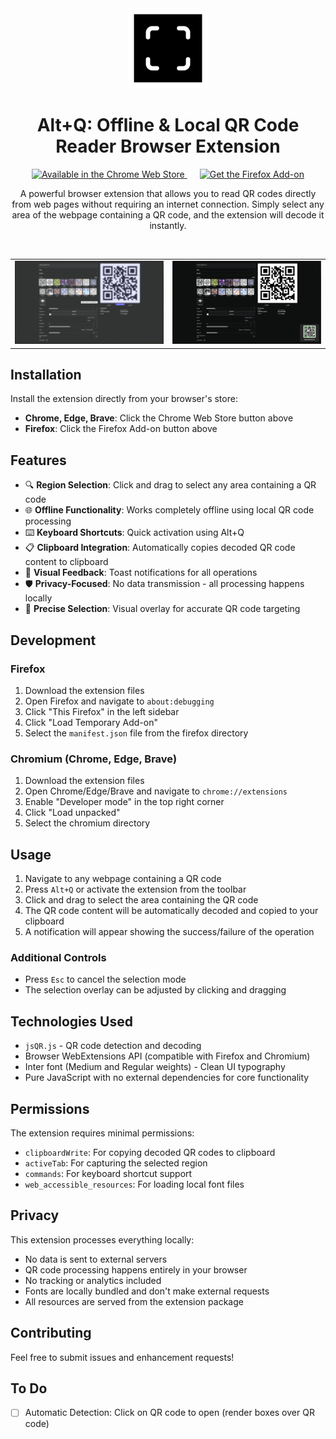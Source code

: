 <div align="center">
  <img src="firefox/icon.png" alt="Alt+Q Logo" width="128" height="128">
  
  # Alt+Q: Offline & Local QR Code Reader Browser Extension

  <a href="https://chromewebstore.google.com/detail/mkmmdabdljidjfkmdgklmgjfpkjmgplj" style="margin: 0 10px;">
    <img src="https://developer.chrome.com/static/docs/webstore/branding/image/UV4C4ybeBTsZt43U4xis.png" alt="Available in the Chrome Web Store" height="58">
  </a>
  <a href="https://addons.mozilla.org/en-US/firefox/addon/altq/" style="margin: 0 10px;">
    <img src="https://blog.mozilla.org/addons/files/2020/04/get-the-addon-fx-apr-2020.svg" alt="Get the Firefox Add-on" height="58">
  </a>

<br>

A powerful browser extension that allows you to read QR codes directly from web pages without requiring an internet connection. Simply select any area of the webpage containing a QR code, and the extension will decode it instantly.

<br>

  <table>
    <tr>
      <td><img src="imgs/1.png" alt="Screenshot 1"></td>
      <td><img src="imgs/2.png" alt="Screenshot 2"></td>
    </tr>
  </table>

</div>

## Installation

Install the extension directly from your browser's store:

- **Chrome, Edge, Brave**: Click the Chrome Web Store button above
- **Firefox**: Click the Firefox Add-on button above

## Features

- 🔍 **Region Selection**: Click and drag to select any area containing a QR code
- 🌐 **Offline Functionality**: Works completely offline using local QR code processing
- ⌨️ **Keyboard Shortcuts**: Quick activation using Alt+Q
- 📋 **Clipboard Integration**: Automatically copies decoded QR code content to clipboard
- 🔔 **Visual Feedback**: Toast notifications for all operations
- 🛡️ **Privacy-Focused**: No data transmission - all processing happens locally
- 🎯 **Precise Selection**: Visual overlay for accurate QR code targeting

## Development

### Firefox

1. Download the extension files
2. Open Firefox and navigate to `about:debugging`
3. Click "This Firefox" in the left sidebar
4. Click "Load Temporary Add-on"
5. Select the `manifest.json` file from the firefox directory

### Chromium (Chrome, Edge, Brave)

1. Download the extension files
2. Open Chrome/Edge/Brave and navigate to `chrome://extensions`
3. Enable "Developer mode" in the top right corner
4. Click "Load unpacked"
5. Select the chromium directory

## Usage

1. Navigate to any webpage containing a QR code
2. Press `Alt+Q` or activate the extension from the toolbar
3. Click and drag to select the area containing the QR code
4. The QR code content will be automatically decoded and copied to your clipboard
5. A notification will appear showing the success/failure of the operation

### Additional Controls

- Press `Esc` to cancel the selection mode
- The selection overlay can be adjusted by clicking and dragging

## Technologies Used

- `jsQR.js` - QR code detection and decoding
- Browser WebExtensions API (compatible with Firefox and Chromium)
- Inter font (Medium and Regular weights) - Clean UI typography
- Pure JavaScript with no external dependencies for core functionality

## Permissions

The extension requires minimal permissions:

- `clipboardWrite`: For copying decoded QR codes to clipboard
- `activeTab`: For capturing the selected region
- `commands`: For keyboard shortcut support
- `web_accessible_resources`: For loading local font files

## Privacy

This extension processes everything locally:

- No data is sent to external servers
- QR code processing happens entirely in your browser
- No tracking or analytics included
- Fonts are locally bundled and don't make external requests
- All resources are served from the extension package

## Contributing

Feel free to submit issues and enhancement requests!

## To Do

- [ ] Automatic Detection: Click on QR code to open (render boxes over QR code)

